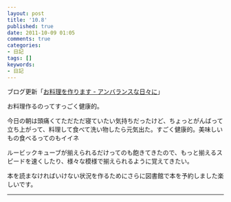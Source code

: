```yaml
---
layout: post
title: '10.8'
published: true
date: 2011-10-09 01:05
comments: true
categories:
- 日記
tags: []
keywords:
- 日記
---
```

ブログ更新「[お料理を作ります - アンバランスな日々に](http://d.hatena.ne.jp/soramugi/20111008/1318089332 "お料理を作ります - アンバランスな日々に")」

お料理作るのってすっごく健康的。

今日の朝は頭痛くてただただ寝ていたい気持ちだったけど、ちょっとがんばって立ち上がって、料理して食べて洗い物したら元気出た。すごく健康的。美味しいもの食べるってのもイイネ

ルービックキューブが揃えられるだけってのも飽きてきたので、もっと揃えるスピードを速くしたり、様々な模様で揃えられるように覚えてきたい。

本を読まなければいけない状況を作るためにさらに図書館で本を予約しました楽しいです。

---

